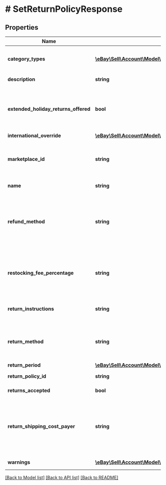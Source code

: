 # # SetReturnPolicyResponse

## Properties

Name | Type | Description | Notes
------------ | ------------- | ------------- | -------------
**category_types** | [**\eBay\Sell\Account\Model\CategoryType[]**](CategoryType.md) | For return policies, this field always returns ALL_EXCLUDING_MOTORS_VEHICLES (returns on motor vehicles are not processed through eBay flows.) Default: ALL_EXCLUDING_MOTORS_VEHICLES (for return policies only) | [optional]
**description** | **string** | An optional seller-defined description of the return policy for internal use (this value is not displayed to end users). | [optional]
**extended_holiday_returns_offered** | **bool** | Important! This field has been deprecated as of version 1.2.0, released on May 31, 2018. Any value supplied in this field is ignored, it is neither read nor returned. If set to true, the seller offers an Extended Holiday Returns policy for their listings. IMPORTANT: Extended Holiday Returns is a seasonally available feature that is offered on some eBay marketplaces. To see if the feature is enabled in any given year, check the eBay Seller Center Returns on eBay page of before the holiday season begins. | [optional]
**international_override** | [**\eBay\Sell\Account\Model\InternationalReturnOverrideType**](InternationalReturnOverrideType.md) |  | [optional]
**marketplace_id** | **string** | The ID of the eBay marketplace to which this return policy applies. If this value is not specified, value defaults to the seller&#39;s eBay registration site. For implementation help, refer to &lt;a href&#x3D;&#39;https://developer.ebay.com/api-docs/sell/account/types/ba:MarketplaceIdEnum&#39;&gt;eBay API documentation&lt;/a&gt; | [optional]
**name** | **string** | A user-defined name for this return policy. Names must be unique for policies assigned to the same marketplace. Max length: 64 | [optional]
**refund_method** | **string** | Important! This field has been deprecated as of version 1.2.0, released on May 31, 2018. Any value other than MONEY_BACK will be treated as MONEY_BACK (although for a period of time, eBay will store and return the legacy values to preserve backwards compatibility). Indicates the method the seller uses to compensate the buyer for returned items. The return method specified applies only to remorse returns. For implementation help, refer to &lt;a href&#x3D;&#39;https://developer.ebay.com/api-docs/sell/account/types/api:RefundMethodEnum&#39;&gt;eBay API documentation&lt;/a&gt; | [optional]
**restocking_fee_percentage** | **string** | Important! This field has been deprecated as of version 1.2.0, released on May 31, 2018. Any value supplied in this field is ignored, it is neither read nor returned. Optionally set by the seller, the percentage charged if the seller charges buyers a a restocking fee when items are returned due to buyer remorse and/or a purchasing mistake. The total amount charged to the buyer is the cost of the item multiplied by the percentage indicated in this field. | [optional]
**return_instructions** | **string** | This field contains the seller&#39;s detailed explanation for their return policy and is displayed in the Return Policy section of the View Item page. This field is valid in only the following marketplaces (the field is otherwise ignored): Germany (DE) Spain (ES) France (FR) Italy (IT) | [optional]
**return_method** | **string** | This field indicates the method in which the seller handles non-money back return requests for remorse returns. This field is valid in only the US marketplace and the only valid value is REPLACEMENT. For implementation help, refer to &lt;a href&#x3D;&#39;https://developer.ebay.com/api-docs/sell/account/types/api:ReturnMethodEnum&#39;&gt;eBay API documentation&lt;/a&gt; | [optional]
**return_period** | [**\eBay\Sell\Account\Model\TimeDuration**](TimeDuration.md) |  | [optional]
**return_policy_id** | **string** | A unique eBay-assigned ID for a return policy. This ID is generated when the policy is created. | [optional]
**returns_accepted** | **bool** | If set to true, the seller accepts returns. If set to false, this field indicates that the seller does not accept returns. | [optional]
**return_shipping_cost_payer** | **string** | This field indicates who is responsible for paying for the shipping charges for returned items. The field can be set to either BUYER or SELLER. Depending on the return policy and specifics of the return, either the buyer or the seller can be responsible for the return shipping costs. Note that the seller is always responsible for return shipping costs for SNAD-related issues. For implementation help, refer to &lt;a href&#x3D;&#39;https://developer.ebay.com/api-docs/sell/account/types/api:ReturnShippingCostPayerEnum&#39;&gt;eBay API documentation&lt;/a&gt; | [optional]
**warnings** | [**\eBay\Sell\Account\Model\Error[]**](Error.md) | A list of warnings related to request. This field normally returns empty, which indicates the request did not generate any warnings. | [optional]

[[Back to Model list]](../../README.md#models) [[Back to API list]](../../README.md#endpoints) [[Back to README]](../../README.md)
